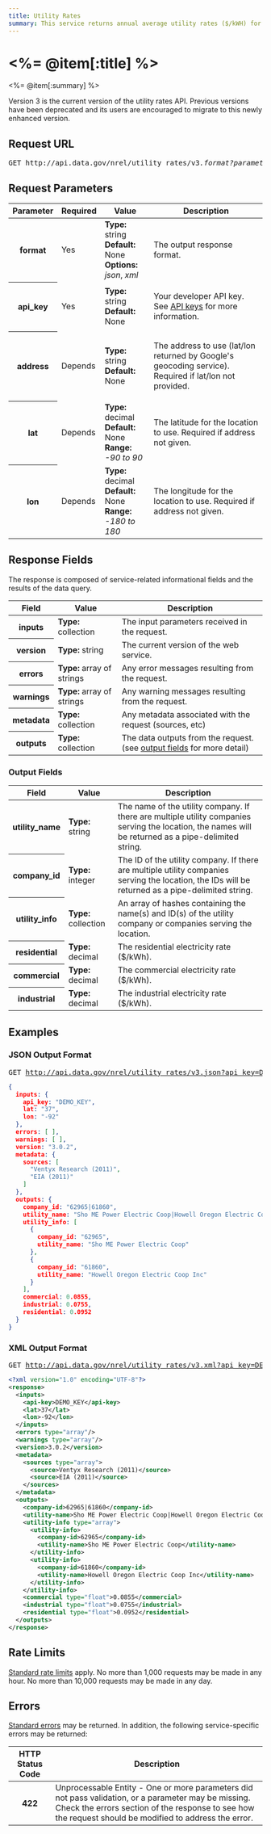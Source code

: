 ```yaml
---
title: Utility Rates
summary: This service returns annual average utility rates ($/kWH) for residential, commercial and industrial sectors as well as the local utility name for a specific location. This service does not return complex rate information.
---
```


# <%= @item[:title] %>
<%= @item[:summary] %>

Version 3 is the current version of the utility rates API. Previous versions have been deprecated and its users are encouraged to migrate to this newly enhanced version.

## Request URL

<pre>GET http://api.data.gov/nrel/utility_rates/v3<em>.format?parameters</em></pre>

## Request Parameters

<table border="0" cellpadding="0" cellspacing="0" class="doc-parameters">
  <thead>
    <tr>
      <th class="doc-parameters-name" scope="col">Parameter</th>
      <th class="doc-parameters-required" scope="col">Required</th>
      <th class="doc-parameters-value" scope="col">Value</th>
      <th class="doc-parameters-description" scope="col">Description</th>
    </tr>
  </thead>
  <tbody>
    <tr>
      <th class="doc-parameter-name" scope="row">format</th>
      <td class="doc-parameter-required">Yes</td>
      <td class="doc-parameter-value">
        <div class="doc-parameter-value-field">
          <strong>Type:</strong> string
        </div>
        <div class="doc-parameter-value-field">
          <strong>Default:</strong> None
        </div>
        <div class="doc-parameter-value-field">
          <strong>Options:</strong> <em>json</em>, <em>xml</em>
        </div>
      </td>
      <td class="doc-parameter-description">
        <p>The output response format.</p>
      </td>
    </tr>
    <tr>
      <th class="doc-parameter-name" scope="row">api_key</th>
      <td class="doc-parameter-required">Yes</td>
      <td class="doc-parameter-value">
        <div class="doc-parameter-value-field">
          <strong>Type:</strong> string
        </div>
        <div class="doc-parameter-value-field">
          <strong>Default:</strong> None
        </div>
      </td>
      <td class="doc-parameter-description">
        <p>Your developer API key. See <a href="/doc/api-key">API keys</a> for more information.</p>
      </td>
    </tr>
    <tr>
      <th class="doc-parameter-name" scope="row">address</th>
      <td class="doc-parameter-required">Depends</td>
      <td class="doc-parameter-value">
        <div class="doc-parameter-value-field">
          <strong>Type:</strong> string
        </div>
        <div class="doc-parameter-value-field">
          <strong>Default:</strong> None
        </div>
        <div class="doc-parameter-value-field"></div>
      </td>
      <td class="doc-parameter-description">
        <p>The address to use (lat/lon returned by Google's geocoding service). Required if lat/lon not provided.</p>
      </td>
    </tr>
    <tr>
      <th class="doc-parameter-name" scope="row">lat</th>
      <td class="doc-parameter-required">Depends</td>
      <td class="doc-parameter-value">
        <div class="doc-parameter-value-field">
          <strong>Type:</strong> decimal
        </div>
        <div class="doc-parameter-value-field">
          <strong>Default:</strong> None
        </div>
        <div class="doc-parameter-value-field">
          <strong>Range:</strong> <i>-90 to 90</i>
        </div>
      </td>
      <td class="doc-parameter-description">The latitude for the location to use. Required if address not given.</td>
    </tr>
    <tr>
      <th class="doc-parameter-name" scope="row">lon</th>
      <td class="doc-parameter-required">Depends</td>
      <td class="doc-parameter-value">
        <div class="doc-parameter-value-field">
          <strong>Type:</strong> decimal
        </div>
        <div class="doc-parameter-value-field">
          <strong>Default:</strong> None
        </div>
        <div class="doc-parameter-value-field">
          <strong>Range:</strong> <i>-180 to 180</i>
        </div>
      </td>
      <td class="doc-parameter-description">The longitude for the location to use. Required if address not given.</td>
    </tr>
  </tbody>
</table>

## Response Fields

The response is composed of service-related informational fields and the results of the data query.

<table border="0" cellpadding="0" cellspacing="0" class="doc-parameters">
  <thead>
    <tr>
      <th class="doc-parameters-name" scope="col">Field</th>
      <th class="doc-parameters-value" scope="col">Value</th>
      <th class="doc-parameters-description" scope="col">Description</th>
    </tr>
  </thead>
  <tbody>
    <tr>
      <th class="doc-parameter-name" scope="row">inputs</th>
      <td class="doc-parameter-value"><strong>Type:</strong> collection</td>
      <td class="doc-parameter-description">The input parameters received in the request.</td>
    </tr>
    <tr>
      <th class="doc-parameter-name" scope="row">version</th>
      <td class="doc-parameter-value"><strong>Type:</strong> string</td>
      <td class="doc-parameter-description">The current version of the web service.</td>
    </tr>
    <tr>
      <th class="doc-parameter-name" scope="row">errors</th>
      <td class="doc-parameter-value"><strong>Type:</strong> array of strings</td>
      <td class="doc-parameter-description">Any error messages resulting from the request.</td>
    </tr>
    <tr>
      <th class="doc-parameter-name" scope="row">warnings</th>
      <td class="doc-parameter-value"><strong>Type:</strong> array of strings</td>
      <td class="doc-parameter-description">Any warning messages resulting from the request.</td>
    </tr>
    <tr>
      <th class="doc-parameter-name" scope="row">metadata</th>
      <td class="doc-parameter-value"><strong>Type:</strong> collection</td>
      <td class="doc-parameter-description">Any metadata associated with the request (sources, etc)</td>
    </tr>
    <tr>
      <th class="doc-parameter-name" scope="row">outputs</th>
      <td class="doc-parameter-value"><strong>Type:</strong> collection</td>
      <td class="doc-parameter-description">The data outputs from the request. (see <a href="#output-fields">output fields</a> for more detail)</td>
    </tr>
  </tbody>
</table>

### Output Fields

<table border="0" cellpadding="0" cellspacing="0" class="doc-parameters">
  <thead>
    <tr>
      <th class="doc-parameters-name" scope="col">Field</th>
      <th class="doc-parameters-value" scope="col">Value</th>
      <th class="doc-parameters-description" scope="col">Description</th>
    </tr>
  </thead>
  <tbody>
    <tr>
      <th class="doc-parameter-name" scope="row">utility_name</th>
      <td class="doc-parameter-value"><strong>Type:</strong> string</td>
      <td class="doc-parameter-description">The name of the utility company. If there are multiple utility companies serving the location, the names will be returned as a pipe-delimited string.</td>
    </tr>
    <tr>
      <th class="doc-parameter-name" scope="row">company_id</th>
      <td class="doc-parameter-value"><strong>Type:</strong> integer</td>
      <td class="doc-parameter-description">The ID of the utility company. <span>If there are multiple utility companies serving the location, the IDs will be returned as a pipe-delimited string.</span></td>
    </tr>
    <tr>
      <th class="doc-parameter-name" scope="row">utility_info</th>
      <td class="doc-parameter-value"><strong>Type:</strong> <span>collection</span></td>
      <td class="doc-parameter-description">An array of hashes containing the name(s) and ID(s) of the utility company or companies serving the location.</td>
    </tr>
    <tr>
      <th class="doc-parameter-name" scope="row">residential</th>
      <td class="doc-parameter-value"><strong>Type:</strong> decimal</td>
      <td class="doc-parameter-description">The residential electricity rate ($/kWh).</td>
    </tr>
    <tr>
      <th class="doc-parameter-name" scope="row">commercial</th>
      <td class="doc-parameter-value"><strong>Type:</strong> decimal</td>
      <td class="doc-parameter-description">The commercial electricity rate <span>($/kWh)</span>.</td>
    </tr>
    <tr>
      <th class="doc-parameter-name" scope="row">industrial</th>
      <td class="doc-parameter-value"><strong>Type:</strong> decimal</td>
      <td class="doc-parameter-description">The industrial electricity rate <span>($/kWh)</span>.</td>
    </tr>
  </tbody>
</table>

## Examples

### JSON Output Format

<pre>GET <a href="http://api.data.gov/nrel/utility_rates/v3.json?api_key=DEMO_KEY&amp;lat=37&amp;lon=-92">http://api.data.gov/nrel/utility_rates/v3.json?api_key=DEMO_KEY&amp;lat=37&amp;lon=-92</a></pre>

```json
{
  inputs: {
    api_key: "DEMO_KEY",
    lat: "37",
    lon: "-92"
  },
  errors: [ ],
  warnings: [ ],
  version: "3.0.2",
  metadata: {
    sources: [
      "Ventyx Research (2011)",
      "EIA (2011)"
    ]
  },
  outputs: {
    company_id: "62965|61860",
    utility_name: "Sho ME Power Electric Coop|Howell Oregon Electric Coop Inc",
    utility_info: [
      {
        company_id: "62965",
        utility_name: "Sho ME Power Electric Coop"
      },
      {
        company_id: "61860",
        utility_name: "Howell Oregon Electric Coop Inc"
      }
    ],
    commercial: 0.0855,
    industrial: 0.0755,
    residential: 0.0952
  }
}
```

### XML Output Format

<pre>GET <a href="http://api.data.gov/nrel/utility_rates/v3.xml?api_key=DEMO_KEY&amp;lat=37&amp;lon=-92">http://api.data.gov/nrel/utility_rates/v3.xml?api_key=DEMO_KEY&amp;lat=37&amp;lon=-92</a></pre>

```xml
<?xml version="1.0" encoding="UTF-8"?>
<response>
  <inputs>
    <api-key>DEMO_KEY</api-key>
    <lat>37</lat>
    <lon>-92</lon>
  </inputs>
  <errors type="array"/>
  <warnings type="array"/>
  <version>3.0.2</version>
  <metadata>
    <sources type="array">
      <source>Ventyx Research (2011)</source>
      <source>EIA (2011)</source>
    </sources>
  </metadata>
  <outputs>
    <company-id>62965|61860</company-id>
    <utility-name>Sho ME Power Electric Coop|Howell Oregon Electric Coop Inc</utility-name>
    <utility-info type="array">
      <utility-info>
        <company-id>62965</company-id>
        <utility-name>Sho ME Power Electric Coop</utility-name>
      </utility-info>
      <utility-info>
        <company-id>61860</company-id>
        <utility-name>Howell Oregon Electric Coop Inc</utility-name>
      </utility-info>
    </utility-info>
    <commercial type="float">0.0855</commercial>
    <industrial type="float">0.0755</industrial>
    <residential type="float">0.0952</residential>
  </outputs>
</response>
```

## Rate Limits

[Standard rate limits](/docs/rate-limits) apply. No more than 1,000 requests may be made in any hour. No more than 10,000 requests may be made in any day.

## Errors

[Standard errors](/docs/errors) may be returned. In addition, the following service-specific errors may be returned:

<table border="0" cellpadding="0" cellspacing="0" class="doc-parameters">
  <thead>
    <tr>
      <th class="doc-parameters-name" scope="col">HTTP Status Code</th>
      <th class="doc-parameters-required" scope="col">Description</th>
    </tr>
  </thead>
  <tbody>
    <tr>
      <th class="doc-parameter-name" scope="row">422</th>
      <td class="doc-parameter-description">Unprocessable Entity - <span>One or more parameters did not pass validation, or a parameter may be missing. Check the errors section of the response to see how the request should be modified to address the error.</span></td>
    </tr>
  </tbody>
</table>
